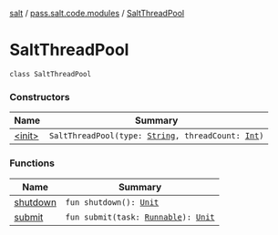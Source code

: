 [salt](../../index.md) / [pass.salt.code.modules](../index.md) / [SaltThreadPool](./index.md)

# SaltThreadPool

`class SaltThreadPool`

### Constructors

| Name | Summary |
|---|---|
| [&lt;init&gt;](-init-.md) | `SaltThreadPool(type: `[`String`](https://kotlinlang.org/api/latest/jvm/stdlib/kotlin/-string/index.html)`, threadCount: `[`Int`](https://kotlinlang.org/api/latest/jvm/stdlib/kotlin/-int/index.html)`)` |

### Functions

| Name | Summary |
|---|---|
| [shutdown](shutdown.md) | `fun shutdown(): `[`Unit`](https://kotlinlang.org/api/latest/jvm/stdlib/kotlin/-unit/index.html) |
| [submit](submit.md) | `fun submit(task: `[`Runnable`](https://docs.oracle.com/javase/6/docs/api/java/lang/Runnable.html)`): `[`Unit`](https://kotlinlang.org/api/latest/jvm/stdlib/kotlin/-unit/index.html) |
